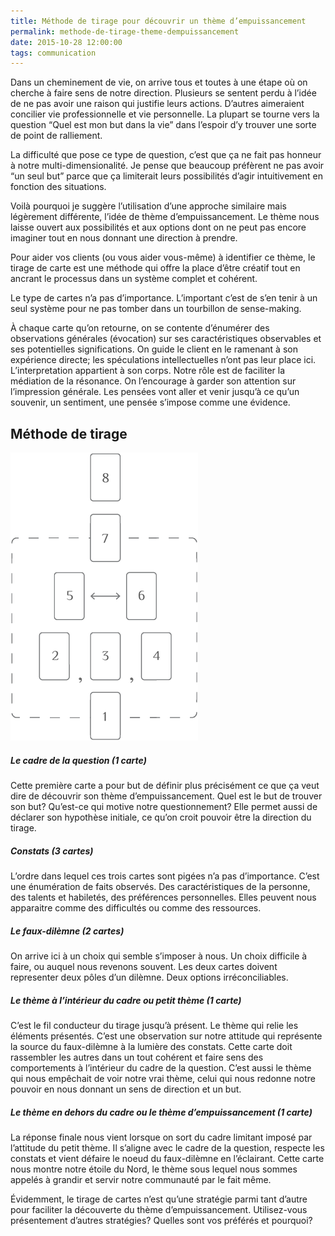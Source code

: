 ```yaml
---
title: Méthode de tirage pour découvrir un thème d’empuissancement
permalink: methode-de-tirage-theme-dempuissancement
date: 2015-10-28 12:00:00
tags: communication
---
```


Dans un cheminement de vie, on arrive tous et toutes à une étape où on cherche à faire sens de notre direction. Plusieurs se sentent perdu à l’idée de ne pas avoir une raison qui justifie leurs actions. D’autres aimeraient concilier vie professionnelle et vie personnelle. La plupart se tourne vers la question “Quel est mon but dans la vie” dans l’espoir d’y trouver une sorte de point de ralliement.

La difficulté que pose ce type de question, c’est que ça ne fait pas honneur à notre multi-dimensionalité. Je pense que beaucoup préfèrent ne pas avoir “un seul but” parce que ça limiterait leurs possibilités d’agir intuitivement en fonction des situations.

Voilà pourquoi je suggère l’utilisation d’une approche similaire mais légèrement différente, l’idée de thème d’empuissancement. Le thème nous laisse ouvert aux possibilités et aux options dont on ne peut pas encore imaginer tout en nous donnant une direction à prendre.

Pour aider vos clients (ou vous aider vous-même) à identifier ce thème, le tirage de carte est une méthode qui offre la place d’être créatif tout en ancrant le processus dans un système complet et cohérent.

Le type de cartes n’a pas d’importance. L’important c’est de s’en tenir à un seul système pour ne pas tomber dans un tourbillon de sense-making.

À chaque carte qu’on retourne, on se contente d’énumérer des observations générales (évocation) sur ses caractéristiques observables et ses potentielles significations. On guide le client en le ramenant à son expérience directe; les spéculations intellectuelles n’ont pas leur place ici. L’interpretation appartient à son corps. Notre rôle est de faciliter la médiation de la résonance. On l’encourage à garder son attention sur l’impression générale. Les pensées vont aller et venir jusqu’à ce qu’un souvenir, un sentiment, une pensée s’impose comme une évidence.

## Méthode de tirage

![theme-empuissancement](images/theme-empuissancement.png)

##### Le cadre de la question (1 carte)

Cette première carte a pour but de définir plus précisément ce que ça veut dire de découvrir son thème d’empuissancement. Quel est le but de trouver son but? Qu’est-ce qui motive notre questionnement? Elle permet aussi de déclarer son hypothèse initiale, ce qu’on croit pouvoir être la direction du tirage.

##### Constats (3 cartes)

L’ordre dans lequel ces trois cartes sont pigées n’a pas d’importance. C’est une énumération de faits observés. Des caractéristiques de la personne, des talents et habiletés, des préférences personnelles. Elles peuvent nous apparaitre comme des difficultés ou comme des ressources.

##### Le faux-dilèmne (2 cartes)

On arrive ici à un choix qui semble s’imposer à nous. Un choix difficile à faire, ou auquel nous revenons souvent. Les deux cartes doivent representer deux pôles d’un dilèmne. Deux options irréconciliables.

##### Le thème à l’intérieur du cadre ou petit thème (1 carte)

C’est le fil conducteur du tirage jusqu’à présent. Le thème qui relie les éléments présentés. C’est une observation sur notre attitude qui représente la source du faux-dilèmne à la lumière des constats. Cette carte doit rassembler les autres dans un tout cohérent et faire sens des comportements à l’intérieur du cadre de la question. C’est aussi le thème qui nous empêchait de voir notre vrai thème, celui qui nous redonne notre pouvoir en nous donnant un sens de direction et un but.

##### Le thème en dehors du cadre ou le thème d’empuissancement (1 carte)

La réponse finale nous vient lorsque on sort du cadre limitant imposé par l’attitude du petit thème. Il s’aligne avec le cadre de la question, respecte les constats et vient défaire le noeud du faux-dilèmne en l’éclairant. Cette carte nous montre notre étoile du Nord, le thème sous lequel nous sommes appelés à grandir et servir notre communauté par le fait même.

Évidemment, le tirage de cartes n’est qu’une stratégie parmi tant d’autre pour faciliter la découverte du thème d’empuissancement. Utilisez-vous présentement d’autres stratégies? Quelles sont vos préférés et pourquoi?